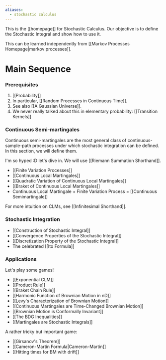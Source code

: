 ```yaml
---
aliases:
  - stochastic calculus
---
```

This is the [[homepage]] for Stochastic Calculus. Our objective is to define the Stochastic Integral and show how to use it.

This can be learned independently from [[Markov Processes Homepage|markov processes]].

# Main Sequence
### Prerequisites
1. [[Probability]]
2. In particular, [[Random Processes in Continuous Time]].
3. See also [[A Gaussian Universe]].
4. We never really talked about this in elementary probability: [[Transition Kernels]]

### Continuous Semi-martingales

Continuous semi-martingales are the most general class of continuous-sample-path processes under which stochastic integration can be defined. In this section, we will define them.

I'm so hyped :D let's dive in. We will use [[Riemann Summation Shorthand]].

- [[Finite Variation Processes]]
- [[Continuous Local Martingales]]
- [[Quadratic Variation of Continuous Local Martingales]]
- [[Braket of Continuous Local Martingales]]
- Continuous Local Martingale + Finite Variation Process = [[Continuous Semimartingale]]

For more intuition on CLMs, see [[Infinitesimal Shorthand]].

### Stochastic Integration

- [[Construction of Stochastic Integral]]
- [[Convergence Properties of the Stochastic Integral]]
- [[Discretization Property of the Stochastic Integral]]
- The celebrated [[Ito Formula]]

### Applications
Let's play some games!
- [[Exponential CLM]]
- [[Product Rule]]
- [[Braket Chain Rule]]
- [[Harmonic Function of Brownian Motion in nD]]
- [[Levy's Characterization of Brownian Motion]]
- [[Continuous Martingales are Time-Changed Brownian Motion]]
- [[Brownian Motion is Conformally Invariant]]
- [[The BDG Inequalities]]
- [[Martingales are Stochastic Integrals]]

A rather tricky but important game:
- [[Girsanov's Theorem]]
- [[Cameron-Martin Formula|Cameron-Martin]]
- [[Hitting times for BM with drift]]